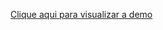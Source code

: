 <a href='https://emanuellyogg.github.io/projeto-curso-js-contador-idade/'>Clique aqui para visualizar a demo</a>
